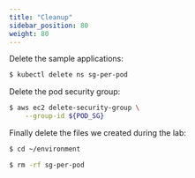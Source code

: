 ```yaml
---
title: "Cleanup"
sidebar_position: 80
weight: 80
---
```


Delete the sample applications:

```bash
$ kubectl delete ns sg-per-pod
```

Delete the pod security group:

```bash
$ aws ec2 delete-security-group \
    --group-id ${POD_SG}
```

Finally delete the files we created during the lab:

```bash
$ cd ~/environment

$ rm -rf sg-per-pod
```
